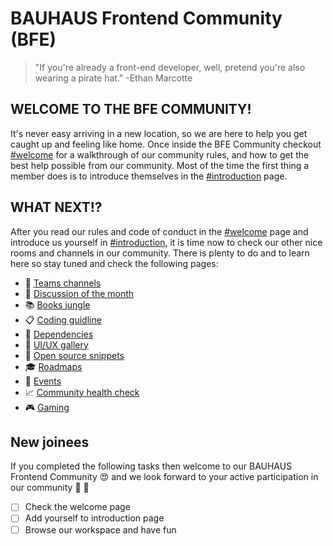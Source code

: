 # BAUHAUS Frontend Community (BFE)

> "If you're already a front-end developer, well, pretend you're also wearing a pirate hat." -Ethan Marcotte

## WELCOME TO THE BFE COMMUNITY!

It's never easy arriving in a new location, so we are here to help you get caught up and feeling like home.
Once inside the BFE Community checkout [#welcome](welcome.md) for a walkthrough of our community rules, and how to get the best help possible from our community. Most of the time the first thing a member does is to introduce themselves in the [#introduction](introduction.md) page.


## WHAT NEXT!?
After you read our rules and code of conduct in the [#welcome](welcome.md) page and introduce us yourself in [#introduction](introduction.md), it is time now to check our other nice rooms and channels in our community.
There is plenty to do and to learn here so stay tuned and check the following pages:

- :information_desk_person: [Teams channels](./teams-channels.md)
- :speech_balloon: [Discussion of the month](./discussion-of-the-month.md)
- :books: [Books jungle](./books-jungle.md)
- :clipboard: [Coding guidline](./coding-guidline.md)
- :rocket: [Dependencies](./dependencies.md)
- :rice_scene: [UI/UX gallery](./ui-ux.md)
- :muscle: [Open source snippets](./open_source/)
- :mortar_board: [Roadmaps](./roadmaps.md)
- :calendar: [Events](./events.md)
- :chart_with_upwards_trend: [Community health check](./community-health-check.md)
- :video_game: [Gaming](./gaming.md)

## New joinees 

If you completed the following tasks then welcome to our BAUHAUS Frontend Community :heart_eyes: and we look forward to your active participation in our community :eyes: :mega:

- [ ] Check the welcome page
- [ ] Add yourself to introduction page
- [ ] Browse our workspace and have fun
